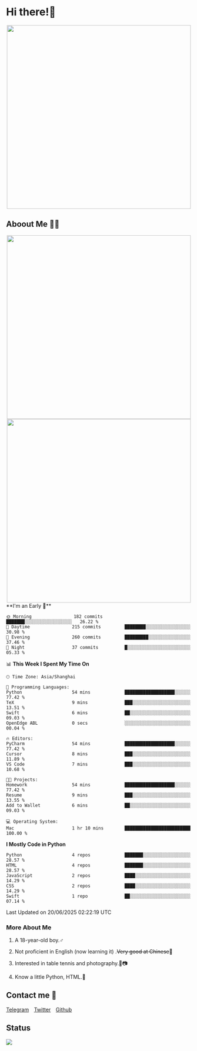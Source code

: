 # Hi there!🎉

<div align=center><img src="https://count.getloli.com/get/@Cicada000?theme=moebooru" width=500px></div>

## Aboout Me 👀💦

<div align=center>
<img src="https://github-readme-stats.vercel.app/api?username=Cicada000&show_icons=true&theme=tokyonight" width=500px>
<br>
<img src="https://github-readme-stats.vercel.app/api/top-langs/?username=Cicada000&show_icons=true&theme=tokyonight&layout=compact" width=500px>
</div>
<!--START_SECTION:waka-->
**I'm an Early 🐤** 

```text
🌞 Morning                182 commits         ███████░░░░░░░░░░░░░░░░░░   26.22 % 
🌆 Daytime                215 commits         ████████░░░░░░░░░░░░░░░░░   30.98 % 
🌃 Evening                260 commits         █████████░░░░░░░░░░░░░░░░   37.46 % 
🌙 Night                  37 commits          █░░░░░░░░░░░░░░░░░░░░░░░░   05.33 % 
```


📊 **This Week I Spent My Time On** 

```text
🕑︎ Time Zone: Asia/Shanghai

💬 Programming Languages: 
Python                   54 mins             ███████████████████░░░░░░   77.42 % 
TeX                      9 mins              ███░░░░░░░░░░░░░░░░░░░░░░   13.51 % 
Swift                    6 mins              ██░░░░░░░░░░░░░░░░░░░░░░░   09.03 % 
OpenEdge ABL             0 secs              ░░░░░░░░░░░░░░░░░░░░░░░░░   00.04 % 

🔥 Editors: 
PyCharm                  54 mins             ███████████████████░░░░░░   77.42 % 
Cursor                   8 mins              ███░░░░░░░░░░░░░░░░░░░░░░   11.89 % 
VS Code                  7 mins              ███░░░░░░░░░░░░░░░░░░░░░░   10.68 % 

🐱‍💻 Projects: 
Homework                 54 mins             ███████████████████░░░░░░   77.42 % 
Resume                   9 mins              ███░░░░░░░░░░░░░░░░░░░░░░   13.55 % 
Add to Wallet            6 mins              ██░░░░░░░░░░░░░░░░░░░░░░░   09.03 % 

💻 Operating System: 
Mac                      1 hr 10 mins        █████████████████████████   100.00 % 
```

**I Mostly Code in Python** 

```text
Python                   4 repos             ███████░░░░░░░░░░░░░░░░░░   28.57 % 
HTML                     4 repos             ███████░░░░░░░░░░░░░░░░░░   28.57 % 
JavaScript               2 repos             ████░░░░░░░░░░░░░░░░░░░░░   14.29 % 
CSS                      2 repos             ████░░░░░░░░░░░░░░░░░░░░░   14.29 % 
Swift                    1 repo              ██░░░░░░░░░░░░░░░░░░░░░░░   07.14 % 
```




 Last Updated on 20/06/2025 02:22:19 UTC
<!--END_SECTION:waka-->

### More About Me

1. A 18-year-old boy.♂

2. Not proficient in English (now learning it) .~~Very good at Chinese~~🤣

3. Interested in table tennis and photography.🏓📷

4. Know a little Python, HTML.🐍


## Contact me 💬

[Telegram](https://t.me/CicadaLYW)&emsp;[Twitter](https://twitter.com/Cicada0001)&emsp;[Github](https://github.com/Cicada000)

## Status
<img src="https://weather-icon.journeyad.repl.co/@hangzhou?v=1" align="left">







